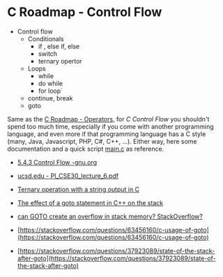 C Roadmap - Control Flow
======================


- Control flow
    - Conditionals 
        - if , else if, else
        - switch
        - ternary opertor
    - Loops
        - while
        - do while
        - for loop`
    - continue, break 
    - goto


Same as the [C Roadmap - Operators](../4_operators/readme.md), for *C Control Flow* you shouldn't spend too much time, especially if you come with another 
programming language, and even more if that programming language has a C style (many, Java, Javascript, PHP, C#, C++, ...). 
Either way, here some documentation and a quick script [main.c](./main.c) as reference.


- [5.4.3 Control Flow -gnu.org](https://www.gnu.org/software/guile/manual/html_node/Control-Flow.html)
- [ucsd.edu - PI_CSE30_lecture_6.pdf](https://cseweb.ucsd.edu/classes/su14/cse30-b/lectures/PI_CSE30_lecture_6.pdf)

- [Ternary operation with a string output in C](https://stackoverflow.com/questions/12694202/ternary-operation-with-a-string-output-in-c)

- [The effect of a goto statement in C++ on the stack](https://stackoverflow.com/questions/26818106/the-effect-of-a-goto-statement-in-c-on-the-stack)
- [can GOTO create an overflow in stack memory? StackOverflow?](https://stackoverflow.com/questions/59330503/can-goto-create-an-overflow-in-stack-memory-stackoverflow)
- [https://stackoverflow.com/questions/63456160/c-usage-of-goto](https://stackoverflow.com/questions/63456160/c-usage-of-goto)
- [https://stackoverflow.com/questions/37923089/state-of-the-stack-after-goto](https://stackoverflow.com/questions/37923089/state-of-the-stack-after-goto)